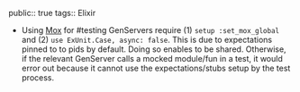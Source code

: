 public:: true
tags:: Elixir

- Using [Mox](https://hexdocs.pm/mox/Mox.html) for #testing GenServers require (1) `setup :set_mox_global` and (2) `use ExUnit.Case, async: false`.
  This is due to expectations pinned to to pids by default. Doing so enables to be shared. Otherwise, if the relevant GenServer calls a mocked module/fun in a test, it would error out because it cannot use the expectations/stubs setup by the test process.